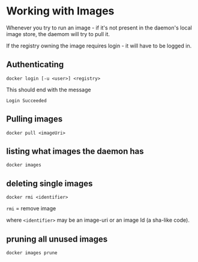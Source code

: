 # Working with Images

Whenever you try to run an image - if it's not present in the daemon's local image store, the daemom will try to pull it.

If the registry owning the image requires login - it will have to be logged in.

## Authenticating

```
docker login [-u <user>] <registry>
```
This should end with the message
```
Login Succeeded
```

## Pulling images

```
docker pull <imageUri>
```

## listing what images the daemon has

```
docker images
```

## deleting single images
```
docker rmi <identifier>
```
`rmi` = remove image

where `<identifier>` may be an image-uri or an image Id (a sha-like code).

## pruning all unused images
```
docker images prune
```